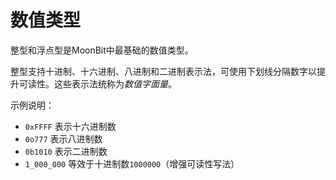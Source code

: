 # 数值类型

整型和浮点型是MoonBit中最基础的数值类型。

整型支持十进制、十六进制、八进制和二进制表示法，可使用下划线分隔数字以提升可读性。这些表示法统称为*数值字面量*。

示例说明：
- `0xFFFF` 表示十六进制数
- `0o777` 表示八进制数
- `0b1010` 表示二进制数
- `1_000_000` 等效于十进制数`1000000`（增强可读性写法）
